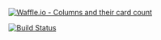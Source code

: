 [![Waffle.io - Columns and their card count](https://badge.waffle.io/lexbonder/zelda-cookbook-backend.png?columns=all)](https://waffle.io/lexbonder/zelda-cookbook-backend?utm_source=badge)

[![Build Status](https://travis-ci.org/lexbonder/zelda-cookbook-backend.svg?branch=master)](https://travis-ci.org/lexbonder/zelda-cookbook-backend)